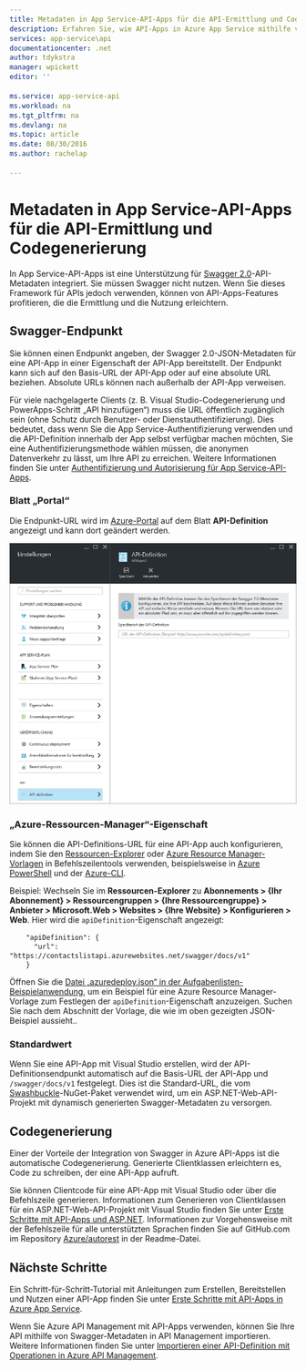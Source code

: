 ```yaml
---
title: Metadaten in App Service-API-Apps für die API-Ermittlung und Codegenerierung | Microsoft Docs
description: Erfahren Sie, wie API-Apps in Azure App Service mithilfe von Swagger-Metadaten die API-Ermittlung und Codegenerierung erleichtern.
services: app-service\api
documentationcenter: .net
author: tdykstra
manager: wpickett
editor: ''

ms.service: app-service-api
ms.workload: na
ms.tgt_pltfrm: na
ms.devlang: na
ms.topic: article
ms.date: 08/30/2016
ms.author: rachelap

---
```

# Metadaten in App Service-API-Apps für die API-Ermittlung und Codegenerierung
In App Service-API-Apps ist eine Unterstützung für [Swagger 2.0](http://swagger.io/)-API-Metadaten integriert. Sie müssen Swagger nicht nutzen. Wenn Sie dieses Framework für APIs jedoch verwenden, können von API-Apps-Features profitieren, die die Ermittlung und die Nutzung erleichtern.

## Swagger-Endpunkt
Sie können einen Endpunkt angeben, der Swagger 2.0-JSON-Metadaten für eine API-App in einer Eigenschaft der API-App bereitstellt. Der Endpunkt kann sich auf den Basis-URL der API-App oder auf eine absolute URL beziehen. Absolute URLs können nach außerhalb der API-App verweisen.

Für viele nachgelagerte Clients (z. B. Visual Studio-Codegenerierung und PowerApps-Schritt „API hinzufügen“) muss die URL öffentlich zugänglich sein (ohne Schutz durch Benutzer- oder Dienstauthentifizierung). Dies bedeutet, dass wenn Sie die App Service-Authentifizierung verwenden und die API-Definition innerhalb der App selbst verfügbar machen möchten, Sie eine Authentifizierungsmethode wählen müssen, die anonymen Datenverkehr zu lässt, um Ihre API zu erreichen. Weitere Informationen finden Sie unter [Authentifizierung und Autorisierung für App Service-API-Apps](app-service-api-authentication.md).

### Blatt „Portal“
Die Endpunkt-URL wird im [Azure-Portal](https://portal.azure.com/) auf dem Blatt **API-Definition** angezeigt und kann dort geändert werden.

![](./media/app-service-api-metadata/apidefblade.png)

### „Azure-Ressourcen-Manager“-Eigenschaft
Sie können die API-Definitions-URL für eine API-App auch konfigurieren, indem Sie den [Ressourcen-Explorer](https://resources.azure.com/) oder [Azure Resource Manager-Vorlagen](../resource-group-authoring-templates.md) in Befehlszeilentools verwenden, beispielsweise in [Azure PowerShell](../powershell-install-configure.md) und der [Azure-CLI](../xplat-cli-install.md).

Beispiel: Wechseln Sie im **Ressourcen-Explorer** zu **Abonnements > {Ihr Abonnement} > Ressourcengruppen > {Ihre Ressourcengruppe} > Anbieter > Microsoft.Web > Websites > {Ihre Website} > Konfigurieren > Web**. Hier wird die `apiDefinition`-Eigenschaft angezeigt:

        "apiDefinition": {
          "url": "https://contactslistapi.azurewebsites.net/swagger/docs/v1"
        }

Öffnen Sie die [Datei „azuredeploy.json“ in der Aufgabenlisten-Beispielanwendung](https://github.com/azure-samples/app-service-api-dotnet-todo-list/blob/master/azuredeploy.json), um ein Beispiel für eine Azure Resource Manager-Vorlage zum Festlegen der `apiDefinition`-Eigenschaft anzuzeigen. Suchen Sie nach dem Abschnitt der Vorlage, die wie im oben gezeigten JSON-Beispiel aussieht..

### Standardwert
Wenn Sie eine API-App mit Visual Studio erstellen, wird der API-Definitionsendpunkt automatisch auf die Basis-URL der API-App und `/swagger/docs/v1` festgelegt. Dies ist die Standard-URL, die vom [Swashbuckle](https://www.nuget.org/packages/Swashbuckle)-NuGet-Paket verwendet wird, um ein ASP.NET-Web-API-Projekt mit dynamisch generierten Swagger-Metadaten zu versorgen.

## Codegenerierung
Einer der Vorteile der Integration von Swagger in Azure API-Apps ist die automatische Codegenerierung. Generierte Clientklassen erleichtern es, Code zu schreiben, der eine API-App aufruft.

Sie können Clientcode für eine API-App mit Visual Studio oder über die Befehlszeile generieren. Informationen zum Generieren von Clientklassen für ein ASP.NET-Web-API-Projekt mit Visual Studio finden Sie unter [Erste Schritte mit API-Apps und ASP.NET](app-service-api-dotnet-get-started.md#codegen). Informationen zur Vorgehensweise mit der Befehlszeile für alle unterstützten Sprachen finden Sie auf GitHub.com im Repository [Azure/autorest](https://github.com/azure/autorest) in der Readme-Datei.

## Nächste Schritte
Ein Schritt-für-Schritt-Tutorial mit Anleitungen zum Erstellen, Bereitstellen und Nutzen einer API-App finden Sie unter [Erste Schritte mit API-Apps in Azure App Service](app-service-api-dotnet-get-started.md).

Wenn Sie Azure API Management mit API-Apps verwenden, können Sie Ihre API mithilfe von Swagger-Metadaten in API Management importieren. Weitere Informationen finden Sie unter [Importieren einer API-Definition mit Operationen in Azure API Management](../api-management/api-management-howto-import-api.md).

<!---HONumber=AcomDC_0831_2016-->